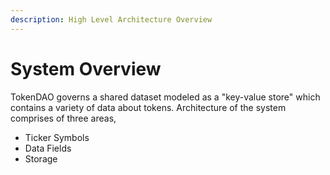 ```yaml
---
description: High Level Architecture Overview
---
```


# System Overview

TokenDAO governs a shared dataset modeled as a "key-value store" which contains a variety of data about tokens. Architecture of the system comprises of three areas,

* Ticker Symbols
* Data Fields
* Storage
